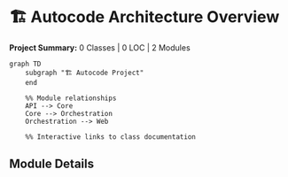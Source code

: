 # 🏗️ Autocode Architecture Overview

**Project Summary:** 0 Classes | 0 LOC | 2 Modules

```mermaid
graph TD
    subgraph "🏗️ Autocode Project"
    end

    %% Module relationships
    API --> Core
    Core --> Orchestration
    Orchestration --> Web

    %% Interactive links to class documentation

```

## Module Details

